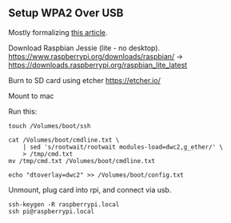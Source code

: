 
Setup WPA2 Over USB
-------------------

Mostly formalizing [this article](http://desertbot.io/ssh-into-pi-zero-over-usb/).

Download Raspbian Jessie (lite - no desktop).
https://www.raspberrypi.org/downloads/raspbian/
-> https://downloads.raspberrypi.org/raspbian_lite_latest

Burn to SD card using etcher https://etcher.io/

Mount to mac

Run this:

    touch /Volumes/boot/ssh

    cat /Volumes/boot/cmdline.txt \
        | sed 's/rootwait/rootwait modules-load=dwc2,g_ether/' \
        > /tmp/cmd.txt
    mv /tmp/cmd.txt /Volumes/boot/cmdline.txt

    echo "dtoverlay=dwc2" >> /Volumes/boot/config.txt

Unmount, plug card into rpi, and connect via usb.

    ssh-keygen -R raspberrypi.local
    ssh pi@raspberrypi.local


